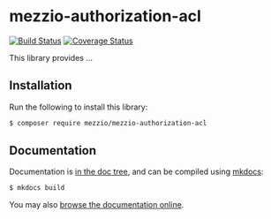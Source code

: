 # mezzio-authorization-acl

[![Build Status](https://travis-ci.com/mezzio/mezzio-authorization-acl.svg?branch=master)](https://travis-ci.com/mezzio/mezzio-authorization-acl)
[![Coverage Status](https://coveralls.io/repos/github/mezzio/mezzio-authorization-acl/badge.svg?branch=master)](https://coveralls.io/github/mezzio/mezzio-authorization-acl?branch=master)

This library provides ... 

## Installation

Run the following to install this library:

```bash
$ composer require mezzio/mezzio-authorization-acl
```

## Documentation

Documentation is [in the doc tree](docs/book/), and can be compiled using [mkdocs](https://www.mkdocs.org):

```bash
$ mkdocs build
```

You may also [browse the documentation online](https://docs.mezzio.dev/mezzio-authorization-acl/).
